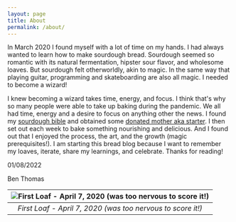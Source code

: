 ```yaml
---
layout: page
title: About
permalink: /about/
---
```


In March 2020 I found myself with a lot of time on my hands. I had always wanted to learn how to make sourdough bread. Sourdough seemed so romantic with its natural fermentation, hipster sour flavor, and wholesome loaves. But sourdough felt otherworldly, akin to magic. In the same way that playing guitar, programming and skateboarding are also all magic. I needed to become a wizard!

I knew becoming a wizard takes time, energy, and focus. I think that's why so many people were able to take up baking during the pandemic. We all had time, energy and a desire to focus on anything other the news. I found my [sourdough bible](https://www.theperfectloaf.com/) and obtained some [donated mother aka starter](https://cheeseboardcollective.coop/). I then set out each week to bake something nourishing and delicious. And I found out that I enjoyed the process, the art, and the growth (magic prerequisites!). I am starting this bread blog because I want to remember my loaves, iterate, share my learnings, and celebrate. Thanks for reading!

01/08/2022

Ben Thomas

| ![First Loaf - April 7, 2020 (was too nervous to score it!)](https://user-images.githubusercontent.com/15069517/148862086-42bb42aa-c807-46bb-aa89-67b476822a8d.png) | 
|:--:| 
| *First Loaf - April 7, 2020 (was too nervous to score it!)* |